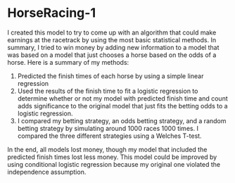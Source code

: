 # HorseRacing-1
I created this model to try to come up with an algorithm that could make earnings at the racetrack by using the most basic statistical methods.  In summary, I tried to win money by adding new information to a model that was based on a model that just chooses a horse based on the odds of a horse.  Here is a summary of my methods:

1) Predicted the finish times of each horse by using a simple linear regression
2) Used the results of the finish time to fit a logistic regression to determine whether or not my model with predicted finish time and count adds significance to the original model that just fits the betting odds to a logistic regression.
3) I compared my betting strategy, an odds betting strategy, and a random betting strategy by simulating around 1000 races 1000 times.  I compared the three different strategies using a Welches T-test.

In the end, all models lost money, though my model that included the predicted finish times lost less money.  This model could be improved by using conditional logistic regression because my original one violated the independence assumption.  
